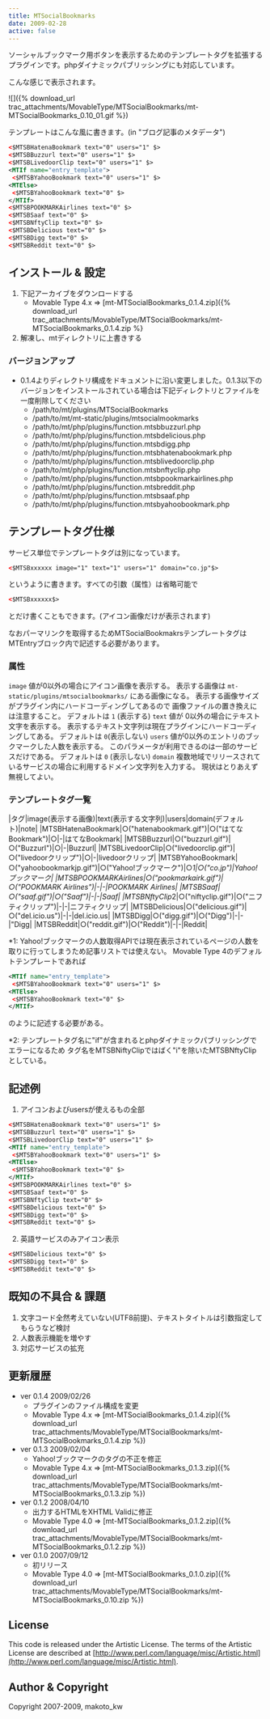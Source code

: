 ```yaml
---
title: MTSocialBookmarks
date: 2009-02-28
active: false
---
```


ソーシャルブックマーク用ボタンを表示するためのテンプレートタグを拡張するプラグインです。phpダイナミックパブリッシングにも対応しています。

こんな感じで表示されます。

![]({% download_url trac_attachments/MovableType/MTSocialBookmarks/mt-MTSocialBookmarks_0.10_01.gif %})

テンプレートはこんな風に書きます。(in "ブログ記事のメタデータ")

```xml
<$MTSBHatenaBookmark text="0" users="1" $>
<$MTSBBuzzurl text="0" users="1" $>
<$MTSBLivedoorClip text="0" users="1" $>
<MTIf name="entry_template">
 <$MTSBYahooBookmark text="0" users="1" $>
<MTElse>
 <$MTSBYahooBookmark text="0" $>
</MTIf>
<$MTSBPOOKMARKAirlines text="0" $>
<$MTSBSaaf text="0" $>
<$MTSBNftyClip text="0" $>
<$MTSBDelicious text="0" $>
<$MTSBDigg text="0" $>
<$MTSBReddit text="0" $>
```

## インストール & 設定

1. 下記アーカイブをダウンロードする
   * Movable Type 4.x  => [mt-MTSocialBookmarks_0.1.4.zip]({% download_url trac_attachments/MovableType/MTSocialBookmarks/mt-MTSocialBookmarks_0.1.4.zip %}
1. 解凍し、mtディレクトリに上書きする

### バージョンアップ
* 0.1.4よりディレクトリ構成をドキュメントに沿い変更しました。0.1.3以下のバージョンをインストールされている場合は下記ディレクトリとファイルを一度削除してください
  * /path/to/mt/plugins/MTSocialBookmarks
  * /path/to/mt/mt-static/plugins/mtsocialmookmarks
  * /path/to/mt/php/plugins/function.mtsbbuzzurl.php
  * /path/to/mt/php/plugins/function.mtsbdelicious.php
  * /path/to/mt/php/plugins/function.mtsbdigg.php
  * /path/to/mt/php/plugins/function.mtsbhatenabookmark.php
  * /path/to/mt/php/plugins/function.mtsblivedoorclip.php
  * /path/to/mt/php/plugins/function.mtsbnftyclip.php
  * /path/to/mt/php/plugins/function.mtsbpookmarkairlines.php
  * /path/to/mt/php/plugins/function.mtsbreddit.php
  * /path/to/mt/php/plugins/function.mtsbsaaf.php
  * /path/to/mt/php/plugins/function.mtsbyahoobookmark.php


## テンプレートタグ仕様

サービス単位でテンプレートタグは別になっています。
```xml
<$MTSBxxxxxx image="1" text="1" users="1" domain="co.jp"$>
```
というように書きます。すべての引数（属性）は省略可能で
```xml
<$MTSBxxxxxx$>
```
とだけ書くこともできます。(アイコン画像だけが表示されます)

なおパーマリンクを取得するためMTSocialBookmakrsテンプレートタグはMTEntryブロック内で記述する必要があります。

### 属性

``image``
  値が0以外の場合にアイコン画像を表示する。
  表示する画像は ``mt-static/plugins/mtsocialbookmarks/`` にある画像になる。
  表示する画像サイズがプラグイン内にハードコーディングしてあるので
  画像ファイルの置き換えには注意すること。
  デフォルトは ``1`` (表示する)
``text``
  値が 0以外の場合にテキスト文字を表示する。
  表示するテキスト文字列は現在プラグインにハードコーディングしてある。
  デフォルトは ``0``(表示しない)
``users``
  値が0以外のエントリのブックマークした人数を表示する。
  このパラメータが利用できるのは一部のサービスだけである。
  デフォルトは ``0`` (表示しない)
``domain``
  複数地域でリリースされているサービスの場合に利用するドメイン文字列を入力する。
  現状はとりあえず無視してよい。


### テンプレートタグ一覧

|タグ|image(表示する画像)|text(表示する文字列)|users|domain(デフォルト)|note|
|MTSBHatenaBookmark|○("hatenabookmark.gif")|○("はてなBookmark")|○|-|はてなBookmark|
|MTSBBuzzurl|○("buzzurl.gif")|○("Buzzurl")|○|-|Buzzurl|
|MTSBLivedoorClip|○("livedoorclip.gif")|○("livedoorクリップ")|○|-|livedoorクリップ|
|MTSBYahooBookmark|○("yahoobookmarkjp.gif")|○("Yahoo!ブックマーク")|○*1|○("co.jp")|Yahoo!ブックマーク|
|MTSBPOOKMARKAirlines|○("pookmarkairk.gif")|○("POOKMARK Airlines")|-|-|POOKMARK Airlines|
|MTSBSaaf|○("saaf.gif")|○("Saaf")|-|-|Saaf|
|MTSBNftyClip*2|○("niftyclip.gif")|○("ニフティクリップ")|-|-|ニフティクリップ|
|MTSBDelicious|○("delicious.gif")|○("del.icio.us")|-|-|del.icio.us|
|MTSBDigg|○("digg.gif")|○("Digg")|-|-|"Digg|
|MTSBReddit|○("reddit.gif")|○("Reddit")|-|-|Reddit|

*1: Yahoo!ブックマークの人数取得APIでは現在表示されているページの人数を取りに行ってしまうため記事リストでは使えない。
Movable Type 4のデフォルトテンプレートであれば

```xml
<MTIf name="entry_template">
 <$MTSBYahooBookmark text="0" users="1" $>
<MTElse>
 <$MTSBYahooBookmark text="0" $>
</MTIf>
```

のように記述する必要がある。

*2: テンプレートタグ名に"if"が含まれるとphpダイナミックパブリッシングでエラーになるため
タグ名をMTSBNiftyClipではばく"i"を除いたMTSBNftyClipとしている。

## 記述例

1) アイコンおよびusersが使えるもの全部

```xml
<$MTSBHatenaBookmark text="0" users="1" $>
<$MTSBBuzzurl text="0" users="1" $>
<$MTSBLivedoorClip text="0" users="1" $>
<MTIf name="entry_template">
 <$MTSBYahooBookmark text="0" users="1" $>
<MTElse>
 <$MTSBYahooBookmark text="0" $>
</MTIf>
<$MTSBPOOKMARKAirlines text="0" $>
<$MTSBSaaf text="0" $>
<$MTSBNftyClip text="0" $>
<$MTSBDelicious text="0" $>
<$MTSBDigg text="0" $>
<$MTSBReddit text="0" $>
```

2) 英語サービスのみアイコン表示

```xml
<$MTSBDelicious text="0" $>
<$MTSBDigg text="0" $>
<$MTSBReddit text="0" $>
```

## 既知の不具合 & 課題

1. 文字コード全然考えていない(UTF8前提)、テキストタイトルは引数指定してもらうなど検討
1. 人数表示機能を増やす
1. 対応サービスの拡充

## 更新履歴

* ver 0.1.4 2009/02/26
  * プラグインのファイル構成を変更
   * Movable Type 4.x  => [mt-MTSocialBookmarks_0.1.4.zip]({% download_url trac_attachments/MovableType/MTSocialBookmarks/mt-MTSocialBookmarks_0.1.4.zip %})
* ver 0.1.3 2009/02/04
  * Yahoo!ブックマークのタグの不正を修正
   * Movable Type 4.x  => [mt-MTSocialBookmarks_0.1.3.zip]({% download_url trac_attachments/MovableType/MTSocialBookmarks/mt-MTSocialBookmarks_0.1.3.zip %})
* ver 0.1.2 2008/04/10
  * 出力するHTMLをXHTML Validに修正
   * Movable Type 4.0  => [mt-MTSocialBookmarks_0.1.2.zip]({% download_url trac_attachments/MovableType/MTSocialBookmarks/mt-MTSocialBookmarks_0.1.2.zip %})
* ver 0.1.0 2007/09/12
  * 初リリース
   * Movable Type 4.0  => [mt-MTSocialBookmarks_0.1.0.zip]({% download_url trac_attachments/MovableType/MTSocialBookmarks/mt-MTSocialBookmarks_0.10.zip %})

## License

This code is released under the Artistic License.
The terms of the Artistic License are described at [http://www.perl.com/language/misc/Artistic.html](http://www.perl.com/language/misc/Artistic.html).

## Author & Copyright

Copyright 2007-2009, makoto_kw 

